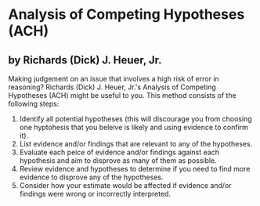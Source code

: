 # Analysis of Competing Hypotheses (ACH)
## by Richards (Dick) J. Heuer, Jr.

Making judgement on an issue that involves a high risk of error in reasoning?  Richards (Dick) J. Heuer, Jr.'s Analysis of Competing Hypotheses (ACH) might be useful to you.  This method consists of the following steps:
1. Identify all potential hypotheses (this will discourage you from choosing one hyptohesis that you beleive is likely and using evidence to confirm it).
2. List evidence and/or findings that are relevant to any of the hypotheses.
3. Evaluate each peice of evidence and/or findings against each hypothesis and aim to disprove as many of them as possible.
4. Review evidence and hypotheses to determine if you need to find more evidence to disprove any of the hypotheses.
5. Consider how your estimate would be affected if evidence and/or findings were wrong or incorrectly interpreted.
